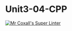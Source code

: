 # Unit3-04-CPP
[![Mr Coxall's Super Linter](https://github.com/ICS3U-C-Programming-ZakG/Unit3-04-CPP/workflows/Mr%20Coxall's%20Super%20Linter/badge.svg)](https://github.com/ICS3U-C-Programming-ZakG/Unit3-04-CPP/actions/)
